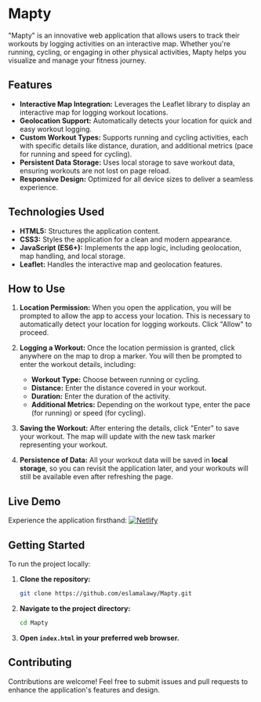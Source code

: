 # Mapty

"Mapty" is an innovative web application that allows users to track their workouts by logging activities on an interactive map. Whether you're running, cycling, or engaging in other physical activities, Mapty helps you visualize and manage your fitness journey.

## Features

- **Interactive Map Integration:** Leverages the Leaflet library to display an interactive map for logging workout locations.
- **Geolocation Support:** Automatically detects your location for quick and easy workout logging.
- **Custom Workout Types:** Supports running and cycling activities, each with specific details like distance, duration, and additional metrics (pace for running and speed for cycling).
- **Persistent Data Storage:** Uses local storage to save workout data, ensuring workouts are not lost on page reload.
- **Responsive Design:** Optimized for all device sizes to deliver a seamless experience.

## Technologies Used

- **HTML5:** Structures the application content.
- **CSS3:** Styles the application for a clean and modern appearance.
- **JavaScript (ES6+):** Implements the app logic, including geolocation, map handling, and local storage.
- **Leaflet:** Handles the interactive map and geolocation features.


## How to Use

1. **Location Permission:** When you open the application, you will be prompted to allow the app to access your location. This is necessary to automatically detect your location for logging workouts. Click "Allow" to proceed.
   
2. **Logging a Workout:** Once the location permission is granted, click anywhere on the map to drop a marker. You will then be prompted to enter the workout details, including:
   - **Workout Type:** Choose between running or cycling.
   - **Distance:** Enter the distance covered in your workout.
   - **Duration:** Enter the duration of the activity.
   - **Additional Metrics:** Depending on the workout type, enter the pace (for running) or speed (for cycling).
   
3. **Saving the Workout:** After entering the details, click "Enter" to save your workout. The map will update with the new task marker representing your workout.

4. **Persistence of Data:** All your workout data will be saved in **local storage**, so you can revisit the application later, and your workouts will still be available even after refreshing the page.


## Live Demo

Experience the application firsthand: [![Netlify](https://img.shields.io/badge/Netlify-Deployed-blue?logo=netlify)](https://mapty-eslam.netlify.app/)

## Getting Started

To run the project locally:

1. **Clone the repository:**

   ```bash
   git clone https://github.com/eslamalawy/Mapty.git
   ```

2. **Navigate to the project directory:**

   ```bash
   cd Mapty
   ```

3. **Open `index.html` in your preferred web browser.**

## Contributing

Contributions are welcome! Feel free to submit issues and pull requests to enhance the application's features and design.
